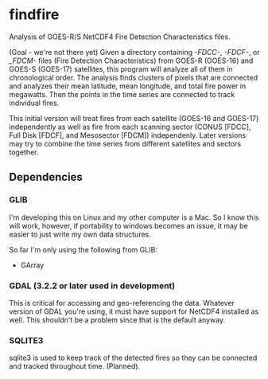 # findfire
Analysis of GOES-R/S NetCDF4 Fire Detection Characteristics files.

(Goal - we're not there yet)
Given a directory containing *-FDCC-*, *-FDCF-*, or *_FDCM-* files (Fire Detection Characteristics)
from GOES-R (GOES-16) and GOES-S (GOES-17) satellites, this program will analyze all of them in 
chronological order. The analysis finds clusters of pixels that are connected and analyzes their 
mean latitude, mean longitude, and total fire power in megawatts. Then the points in the time series
are connected to track individual fires.

This initial version will treat fires from each satellite (GOES-16 and GOES-17) independently as
well as fire from each scanning sector (CONUS [FDCC], Full Disk [FDCF], and Mesosector [FDCM])
independenly. Later versions may try to combine the time series from different satellites and
sectors together.


## Dependencies

### GLIB
I'm developing this on Linux and my other computer is a Mac. So I know this will work, however, if
portability to windows becomes an issue, it may be easier to just write my own data structures.

So far I'm only using the following from GLIB:
 - GArray


### GDAL (3.2.2 or later used in development)
 This is critical for accessing and geo-referencing the data. Whatever version of GDAL you're using,
 it must have support for NetCDF4 installed as well. This shouldn't be a problem since that is the
 default anyway.


### SQLITE3
 sqlite3 is used to keep track of the detected fires so they can be connected and tracked throughout
 time. (Planned).

